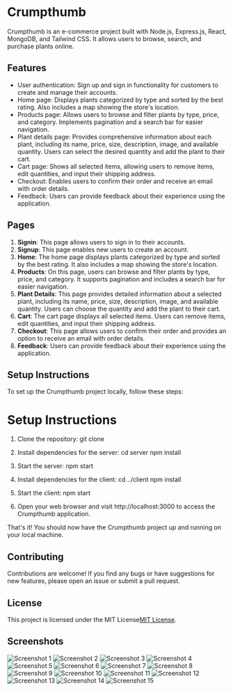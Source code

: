 # Crumpthumb

Crumpthumb is an e-commerce project built with Node.js, Express.js, React, MongoDB, and Tailwind CSS. It allows users to browse, search, and purchase plants online.

## Features

- User authentication: Sign up and sign in functionality for customers to create and manage their accounts.
- Home page: Displays plants categorized by type and sorted by the best rating. Also includes a map showing the store's location.
- Products page: Allows users to browse and filter plants by type, price, and category. Implements pagination and a search bar for easier navigation.
- Plant details page: Provides comprehensive information about each plant, including its name, price, size, description, image, and available quantity. Users can select the desired quantity and add the plant to their cart.
- Cart page: Shows all selected items, allowing users to remove items, edit quantities, and input their shipping address.
- Checkout: Enables users to confirm their order and receive an email with order details.
- Feedback: Users can provide feedback about their experience using the application.

## Pages

1. **Signin**: This page allows users to sign in to their accounts.
2. **Signup**: This page enables new users to create an account.
3. **Home**: The home page displays plants categorized by type and sorted by the best rating. It also includes a map showing the store's location.
4. **Products**: On this page, users can browse and filter plants by type, price, and category. It supports pagination and includes a search bar for easier navigation.
5. **Plant Details**: This page provides detailed information about a selected plant, including its name, price, size, description, image, and available quantity. Users can choose the quantity and add the plant to their cart.
6. **Cart**: The cart page displays all selected items. Users can remove items, edit quantities, and input their shipping address.
7. **Checkout**: This page allows users to confirm their order and provides an option to receive an email with order details.
8. **Feedback**: Users can provide feedback about their experience using the application.

## Setup Instructions

To set up the Crumpthumb project locally, follow these steps:

# Setup Instructions

1. Clone the repository:
   git clone <repository-url>

2. Install dependencies for the server:
   cd server
   npm install

3. Start the server:
   npm start

4. Install dependencies for the client:
   cd ../client
   npm install

5. Start the client:
   npm start

6. Open your web browser and visit http://localhost:3000 to access the Crumpthumb application.

That's it! You should now have the Crumpthumb project up and running on your local machine.

## Contributing

Contributions are welcome! If you find any bugs or have suggestions for new features, please open an issue or submit a pull request.

## License

This project is licensed under the MIT License[MIT License](./LICENSE).

## Screenshots

<!-- Add your project screenshots here -->
![Screenshot 1](./client//src//assets//images//ReadmeFile/FireShot%20Capture%20013%20-%20React%20App%20-%20localhost.png)
![Screenshot 2](./client//src//assets//images//ReadmeFile/FireShot%20Capture%20014%20-%20React%20App%20-%20localhost.png)
![Screenshot 3](./client//src//assets//images//ReadmeFile/FireShot%20Capture%20015%20-%20React%20App%20-%20localhost.png)
![Screenshot 4](./client//src//assets//images//ReadmeFile/FireShot%20Capture%20016%20-%20React%20App%20-%20localhost.png)
![Screenshot 5](./client//src//assets//images//ReadmeFile/FireShot%20Capture%20017%20-%20React%20App%20-%20localhost.png)
![Screenshot 6](./client//src//assets//images//ReadmeFile/FireShot%20Capture%20018%20-%20React%20App%20-%20localhost.png)
![Screenshot 7](./client//src//assets//images//ReadmeFile/FireShot%20Capture%20019%20-%20React%20App%20-%20localhost.png)
![Screenshot 8](./client//src//assets//images//ReadmeFile/FireShot%20Capture%20020%20-%20React%20App%20-%20localhost.png)
![Screenshot 9](./client//src//assets//images//ReadmeFile/FireShot%20Capture%20021%20-%20React%20App%20-%20localhost.png)
![Screenshot 10](./client//src//assets//images//ReadmeFile/FireShot%20Capture%20022%20-%20React%20App%20-%20localhost.png)
![Screenshot 11](./client//src//assets//images//ReadmeFile/FireShot%20Capture%20023%20-%20React%20App%20-%20localhost.png)
![Screenshot 12](./client//src//assets//images//ReadmeFile/FireShot%20Capture%20024%20-%20React%20App%20-%20localhost.png)
![Screenshot 13](./client//src//assets//images//ReadmeFile/FireShot%20Capture%20025%20-%20React%20App%20-%20localhost.png)
![Screenshot 14](./client//src//assets//images//ReadmeFile/FireShot%20Capture%20026%20-%20React%20App%20-%20localhost.png)
![Screenshot 15](./client//src//assets//images//ReadmeFile/FireShot%20Capture%20027%20-%20React%20App%20-%20localhost.png)
<!-- Add more screenshots as necessary -->
